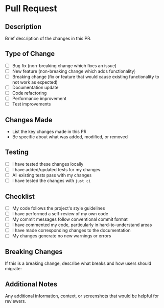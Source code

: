 # Pull Request

## Description

Brief description of the changes in this PR.

## Type of Change

- [ ] Bug fix (non-breaking change which fixes an issue)
- [ ] New feature (non-breaking change which adds functionality)
- [ ] Breaking change (fix or feature that would cause existing functionality to not work as expected)
- [ ] Documentation update
- [ ] Code refactoring
- [ ] Performance improvement
- [ ] Test improvements

## Changes Made

- List the key changes made in this PR
- Be specific about what was added, modified, or removed

## Testing

- [ ] I have tested these changes locally
- [ ] I have added/updated tests for my changes
- [ ] All existing tests pass with my changes
- [ ] I have tested the changes with `just ci`

## Checklist

- [ ] My code follows the project's style guidelines
- [ ] I have performed a self-review of my own code
- [ ] My commit messages follow conventional commit format
- [ ] I have commented my code, particularly in hard-to-understand areas
- [ ] I have made corresponding changes to the documentation
- [ ] My changes generate no new warnings or errors

## Breaking Changes

If this is a breaking change, describe what breaks and how users should migrate:

## Additional Notes

Any additional information, context, or screenshots that would be helpful for reviewers.
